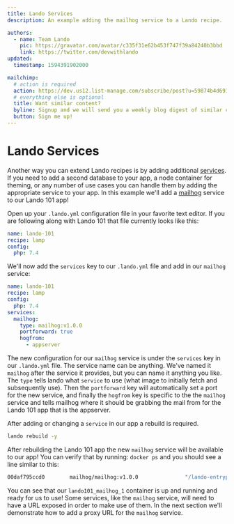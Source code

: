 ```yaml
---
title: Lando Services
description: An example adding the mailhog service to a Lando recipe.

authors:
  - name: Team Lando
    pic: https://gravatar.com/avatar/c335f31e62b453f747f39a84240b3bbd
    link: https://twitter.com/devwithlando
updated:
  timestamp: 1594391902000

mailchimp:
  # action is required
  action: https://dev.us12.list-manage.com/subscribe/post?u=59874b4d6910fa65e724a4648&amp;id=613837077f
  # everything else is optional
  title: Want similar content?
  byline: Signup and we will send you a weekly blog digest of similar content to keep you satiated.
  button: Sign me up!
---
```


# Lando Services

Another way you can extend Lando recipes is by adding additional [services](/config/services.html). If you need to add a second database to your app, a node container for theming, or any number of use cases you can handle them by adding the appropriate service to your app. In this example we'll add a [mailhog](/config/mailhog.html) service to our Lando 101 app!

Open up your `.lando.yml` configuration file in your favorite text editor. If you are following along with Lando 101 that file currently looks like this:

```yaml
name: lando-101
recipe: lamp
config:
  php: 7.4
```

We'll now add the `services` key to our `.lando.yml` file and add in our `mailhog` service:

```yaml
name: lando-101
recipe: lamp
config:
  php: 7.4
services:
  mailhog:
    type: mailhog:v1.0.0
    portforward: true
    hogfrom:
      - appserver
```

The new configuration for our `mailhog` service is under the `services` key in our `.lando.yml` file. The service name can be anything. We've named it `mailhog` after the service it provides, but you can name it anything you like. The `type` tells lando what `service` to use (what image to initially fetch and subsequently use). Then the `portforward` key will automatically set a port for the new service, and finally the `hogfrom` key is specific to the the `mailhog` service and tells mailhog where it should be grabbing the mail from for the Lando 101 app that is the appserver.

After adding or changing a `service` in our app a rebuild is required.

```bash
lando rebuild -y
```

After rebuilding the Lando 101 app the new `mailhog` service will be available to our app! You can verify that by running: `docker ps` and you should see a line similar to this:

```bash
00daf795ccd0        mailhog/mailhog:v1.0.0               "/lando-entrypoint.s…"   25 seconds ago      Up 24 seconds       8025/tcp, 127.0.0.1:32780->80/tcp, 127.0.0.1:32778->1025/tcp              lando101_mailhog_1
```

You can see that our `lando101_mailhog_1` container is up and running and ready for us to use! Some services, like the `mailhog` service, will need to have a URL exposed in order to make use of them. In the next section we'll demonstrate how to add a proxy URL for the `mailhog` service.
